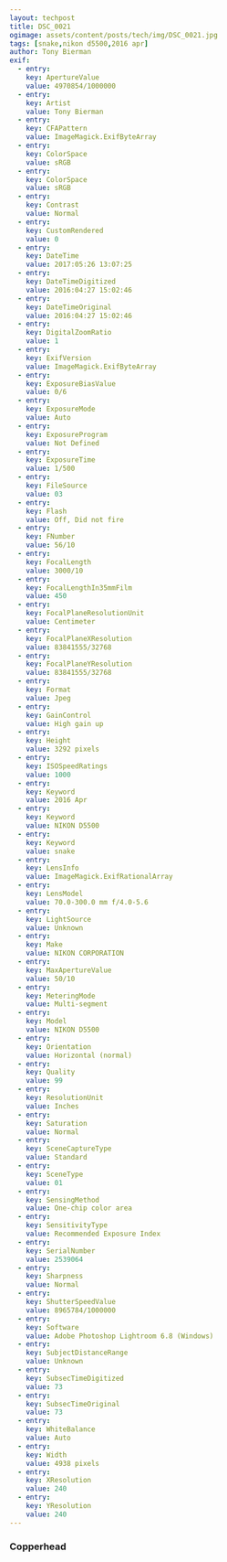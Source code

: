 ```yaml
---
layout: techpost
title: DSC_0021
ogimage: assets/content/posts/tech/img/DSC_0021.jpg
tags: [snake,nikon d5500,2016 apr]
author: Tony Bierman
exif:
  - entry:
    key: ApertureValue
    value: 4970854/1000000
  - entry:
    key: Artist
    value: Tony Bierman
  - entry:
    key: CFAPattern
    value: ImageMagick.ExifByteArray
  - entry:
    key: ColorSpace
    value: sRGB
  - entry:
    key: ColorSpace
    value: sRGB
  - entry:
    key: Contrast
    value: Normal
  - entry:
    key: CustomRendered
    value: 0
  - entry:
    key: DateTime
    value: 2017:05:26 13:07:25
  - entry:
    key: DateTimeDigitized
    value: 2016:04:27 15:02:46
  - entry:
    key: DateTimeOriginal
    value: 2016:04:27 15:02:46
  - entry:
    key: DigitalZoomRatio
    value: 1
  - entry:
    key: ExifVersion
    value: ImageMagick.ExifByteArray
  - entry:
    key: ExposureBiasValue
    value: 0/6
  - entry:
    key: ExposureMode
    value: Auto
  - entry:
    key: ExposureProgram
    value: Not Defined
  - entry:
    key: ExposureTime
    value: 1/500
  - entry:
    key: FileSource
    value: 03
  - entry:
    key: Flash
    value: Off, Did not fire
  - entry:
    key: FNumber
    value: 56/10
  - entry:
    key: FocalLength
    value: 3000/10
  - entry:
    key: FocalLengthIn35mmFilm
    value: 450
  - entry:
    key: FocalPlaneResolutionUnit
    value: Centimeter
  - entry:
    key: FocalPlaneXResolution
    value: 83841555/32768
  - entry:
    key: FocalPlaneYResolution
    value: 83841555/32768
  - entry:
    key: Format
    value: Jpeg
  - entry:
    key: GainControl
    value: High gain up
  - entry:
    key: Height
    value: 3292 pixels
  - entry:
    key: ISOSpeedRatings
    value: 1000
  - entry:
    key: Keyword
    value: 2016 Apr
  - entry:
    key: Keyword
    value: NIKON D5500
  - entry:
    key: Keyword
    value: snake
  - entry:
    key: LensInfo
    value: ImageMagick.ExifRationalArray
  - entry:
    key: LensModel
    value: 70.0-300.0 mm f/4.0-5.6
  - entry:
    key: LightSource
    value: Unknown
  - entry:
    key: Make
    value: NIKON CORPORATION
  - entry:
    key: MaxApertureValue
    value: 50/10
  - entry:
    key: MeteringMode
    value: Multi-segment
  - entry:
    key: Model
    value: NIKON D5500
  - entry:
    key: Orientation
    value: Horizontal (normal)
  - entry:
    key: Quality
    value: 99
  - entry:
    key: ResolutionUnit
    value: Inches
  - entry:
    key: Saturation
    value: Normal
  - entry:
    key: SceneCaptureType
    value: Standard
  - entry:
    key: SceneType
    value: 01
  - entry:
    key: SensingMethod
    value: One-chip color area
  - entry:
    key: SensitivityType
    value: Recommended Exposure Index
  - entry:
    key: SerialNumber
    value: 2539064
  - entry:
    key: Sharpness
    value: Normal
  - entry:
    key: ShutterSpeedValue
    value: 8965784/1000000
  - entry:
    key: Software
    value: Adobe Photoshop Lightroom 6.8 (Windows)
  - entry:
    key: SubjectDistanceRange
    value: Unknown
  - entry:
    key: SubsecTimeDigitized
    value: 73
  - entry:
    key: SubsecTimeOriginal
    value: 73
  - entry:
    key: WhiteBalance
    value: Auto
  - entry:
    key: Width
    value: 4938 pixels
  - entry:
    key: XResolution
    value: 240
  - entry:
    key: YResolution
    value: 240
---
```

<h3>Copperhead</h3>